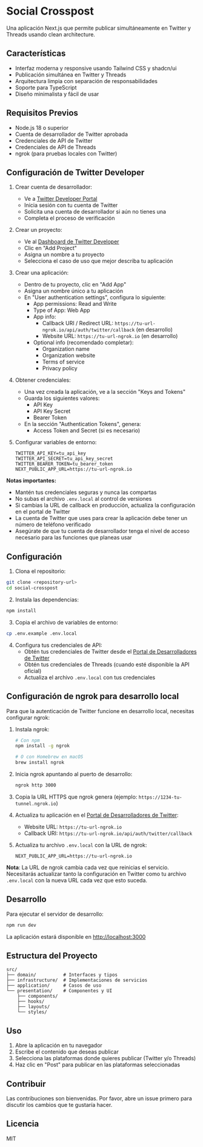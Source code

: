 # Social Crosspost

Una aplicación Next.js que permite publicar simultáneamente en Twitter y Threads usando clean architecture.

## Características

- Interfaz moderna y responsive usando Tailwind CSS y shadcn/ui
- Publicación simultánea en Twitter y Threads
- Arquitectura limpia con separación de responsabilidades
- Soporte para TypeScript
- Diseño minimalista y fácil de usar

## Requisitos Previos

- Node.js 18 o superior
- Cuenta de desarrollador de Twitter aprobada
- Credenciales de API de Twitter
- Credenciales de API de Threads
- ngrok (para pruebas locales con Twitter)

## Configuración de Twitter Developer

1. Crear cuenta de desarrollador:
   - Ve a [Twitter Developer Portal](https://developer.twitter.com)
   - Inicia sesión con tu cuenta de Twitter
   - Solicita una cuenta de desarrollador si aún no tienes una
   - Completa el proceso de verificación

2. Crear un proyecto:
   - Ve al [Dashboard de Twitter Developer](https://developer.twitter.com/en/portal/dashboard)
   - Clic en "Add Project"
   - Asigna un nombre a tu proyecto
   - Selecciona el caso de uso que mejor describa tu aplicación

3. Crear una aplicación:
   - Dentro de tu proyecto, clic en "Add App"
   - Asigna un nombre único a tu aplicación
   - En "User authentication settings", configura lo siguiente:
     - App permissions: Read and Write
     - Type of App: Web App
     - App info:
       - Callback URI / Redirect URL: `https://tu-url-ngrok.io/api/auth/twitter/callback` (en desarrollo)
       - Website URL: `https://tu-url-ngrok.io` (en desarrollo)
     - Optional info (recomendado completar):
       - Organization name
       - Organization website
       - Terms of service
       - Privacy policy

4. Obtener credenciales:
   - Una vez creada la aplicación, ve a la sección "Keys and Tokens"
   - Guarda los siguientes valores:
     - API Key
     - API Key Secret
     - Bearer Token
   - En la sección "Authentication Tokens", genera:
     - Access Token and Secret (si es necesario)

5. Configurar variables de entorno:
   ```env
   TWITTER_API_KEY=tu_api_key
   TWITTER_API_SECRET=tu_api_key_secret
   TWITTER_BEARER_TOKEN=tu_bearer_token
   NEXT_PUBLIC_APP_URL=https://tu-url-ngrok.io
   ```

**Notas importantes:**
- Mantén tus credenciales seguras y nunca las compartas
- No subas el archivo `.env.local` al control de versiones
- Si cambias la URL de callback en producción, actualiza la configuración en el portal de Twitter
- La cuenta de Twitter que uses para crear la aplicación debe tener un número de teléfono verificado
- Asegúrate de que tu cuenta de desarrollador tenga el nivel de acceso necesario para las funciones que planeas usar

## Configuración

1. Clona el repositorio:
```bash
git clone <repository-url>
cd social-crosspost
```

2. Instala las dependencias:
```bash
npm install
```

3. Copia el archivo de variables de entorno:
```bash
cp .env.example .env.local
```

4. Configura tus credenciales de API:
   - Obtén tus credenciales de Twitter desde el [Portal de Desarrolladores de Twitter](https://developer.twitter.com)
   - Obtén tus credenciales de Threads (cuando esté disponible la API oficial)
   - Actualiza el archivo `.env.local` con tus credenciales

## Configuración de ngrok para desarrollo local

Para que la autenticación de Twitter funcione en desarrollo local, necesitas configurar ngrok:

1. Instala ngrok:
   ```bash
   # Con npm
   npm install -g ngrok
   
   # O con Homebrew en macOS
   brew install ngrok
   ```

2. Inicia ngrok apuntando al puerto de desarrollo:
   ```bash
   ngrok http 3000
   ```

3. Copia la URL HTTPS que ngrok genera (ejemplo: `https://1234-tu-tunnel.ngrok.io`)

4. Actualiza tu aplicación en el [Portal de Desarrolladores de Twitter](https://developer.twitter.com):
   - Website URL: `https://tu-url-ngrok.io`
   - Callback URI: `https://tu-url-ngrok.io/api/auth/twitter/callback`

5. Actualiza tu archivo `.env.local` con la URL de ngrok:
   ```
   NEXT_PUBLIC_APP_URL=https://tu-url-ngrok.io
   ```

**Nota**: La URL de ngrok cambia cada vez que reinicias el servicio. Necesitarás actualizar tanto la configuración en Twitter como tu archivo `.env.local` con la nueva URL cada vez que esto suceda.

## Desarrollo

Para ejecutar el servidor de desarrollo:

```bash
npm run dev
```

La aplicación estará disponible en [http://localhost:3000](http://localhost:3000)

## Estructura del Proyecto

```
src/
├── domain/          # Interfaces y tipos
├── infrastructure/  # Implementaciones de servicios
├── application/     # Casos de uso
└── presentation/    # Componentes y UI
    ├── components/
    ├── hooks/
    ├── layouts/
    └── styles/
```

## Uso

1. Abre la aplicación en tu navegador
2. Escribe el contenido que deseas publicar
3. Selecciona las plataformas donde quieres publicar (Twitter y/o Threads)
4. Haz clic en "Post" para publicar en las plataformas seleccionadas

## Contribuir

Las contribuciones son bienvenidas. Por favor, abre un issue primero para discutir los cambios que te gustaría hacer.

## Licencia

MIT
